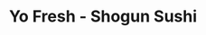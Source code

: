 ---
layout: place
title: Yo Fresh - Shogun Sushi
permalink: /new-york/ridgewood/yo-fresh-shogun-sushi.html
stateAbbr: NY
stateName: New York
cityName: Ridgewood
seo:
  type: restaurant
  links: https://qmenu.us/#/yo-fresh-11385
place_id: ChIJL2s9iEtdwokRsR1qHECOgPg
photos:
  - name: >-
      places/ChIJL2s9iEtdwokRsR1qHECOgPg/photos/AeeoHcKublElPTrd-KsFJ4lf66FrYdj5qZLF-H0BmQX_ZuOVjPnRhIu2_41nYhGLQoXuLCwdtSEMX0gIXztGjBqSs7JQ52CKbvQtpDpg5szOlmrP0cxhUJpKSzXr5NIZEDinU0AoMj0IIQasKZ0-hV323HX7yeRxNy8bim0VwFgk8gfQdHG9RHeheruwQvMPilMX9D21dahMMj0Nv_bSiSMVyxafa6MKJa-GCs8rbfVLOEHNIIYLUoOua70M2GsXSnYqMulLchgoPEPsFJkD5AdH1BhUH1TPOPsyyzVLfNx9gMP1Lg0ZW8KBYXiuRrbYEabrAqJSzdL_ir_UdpRsVXi_5IvzxjSMLmBfiI8_4VBwAZnZavcN8sNsUTSKxw0sllYLLSE4EjPbNfTQMXxA4LvlMvZMcAgMAPQiV3V_grAl6m5nzFfA
    widthPx: 3072
    heightPx: 4080
    authorAttributions:
      - displayName: Jo'el
        uri: https://maps.google.com/maps/contrib/105383401680905607746
        photoUri: >-
          https://lh3.googleusercontent.com/a-/ALV-UjVrZMT35qlxZMuJDuFYytwLDgxyuXCJYw6wfqptg84LV7NNKQE54w=s100-p-k-no-mo
    flagContentUri: >-
      https://www.google.com/local/imagery/report/?cb_client=maps_api_places.places_api&image_key=!1e10!2sCIHM0ogKEICAgMCQl6qa9QE&hl=en-US
    googleMapsUri: >-
      https://www.google.com/maps/place//data=!3m4!1e2!3m2!1sCIHM0ogKEICAgMCQl6qa9QE!2e10!4m2!3m1!1s0x89c25d4b883d6b2f:0xf8808e401c6a1db1
  - name: >-
      places/ChIJL2s9iEtdwokRsR1qHECOgPg/photos/AeeoHcKtYpv4MZ0QnIFcEN15Vp2ETKFYpFMQYOylrMnH5gz-B5k6yuNU2tMxVgs1Eq28AzttK9sHzqN1eBLwNsC9A0mUNQGEXWfw26wimPrTjC07ZKvnqakC1i5EebEsPG1EgSRYNnbeiiqeZEMd-L9pTL2azPIQ0qVdIqZSA1FmMx6AJUm_w-dcJQL177PsubqcaTtV_dyY-dnOAfDs7HgcJZb12Zjnch2-PjoU0GCvH6EOjMJ7_CU-3s8whvoSGQ5tx6WjFQTNXSlEgj0SzFhCoYmg1kgNG05CWuIsl8cWLJivIVKMWzVgGQYAp3NOuMoja_CUp-ia_OB4VMYsuIE_6-ymqnbPPmgJGgldWtbmjAY9bVZeURdi3Er7hGHIGyUGxju91GDNfIu4FLV6F457ZEdAhH_HJu0yVgx1aLiukFXQmUs
    widthPx: 3024
    heightPx: 4032
    authorAttributions:
      - displayName: Jillian Condran
        uri: https://maps.google.com/maps/contrib/115540566607836224259
        photoUri: >-
          https://lh3.googleusercontent.com/a/ACg8ocLk7t83iuqvZipJWoV2OxEGgH4bF6Jnxk9_l5YSZTB0XHk3fQ=s100-p-k-no-mo
    flagContentUri: >-
      https://www.google.com/local/imagery/report/?cb_client=maps_api_places.places_api&image_key=!1e10!2sCIHM0ogKEICAgICz3NOXpQE&hl=en-US
    googleMapsUri: >-
      https://www.google.com/maps/place//data=!3m4!1e2!3m2!1sCIHM0ogKEICAgICz3NOXpQE!2e10!4m2!3m1!1s0x89c25d4b883d6b2f:0xf8808e401c6a1db1
  - name: >-
      places/ChIJL2s9iEtdwokRsR1qHECOgPg/photos/AeeoHcL80oCM3qufY8mtQtTtokIFzpO_tq-Zs_ZDshMAdd-Y-tlGrd-CbBcu-c0Er7ZbTNialiWICjdg8uoORmwZoUMAosHONazadk21KRean9dxE9uD2zW9GFWuj1sHps4cNHEsAUkaPV1Hd858_sIFtQafq5k8JvJlUhiKz-I9HH0kAGrV4umBb7k-i7AebuRUSaW3ekZJ7xQNb0t6XU3jAL4YgN_QAQUVD3wR1UZIndonVUEUu771B0bhcCZG_NdN7i8u3Qy9FL1CrHTc9mHci87rnIgviundVEpdzIhWPPXhBqfbOF_mSEsGehdrJWNrDTh9-mh4lraGpx1FGuORqBJQ1xlLb8iJ9kxffEmjaWT1l8PooKIjp25DeCKNaW7ZFVGpqyIYvmZOU8TbtAyr_bTfIgZHSh7PWIT2oHjqftH9Fw
    widthPx: 4080
    heightPx: 3060
    authorAttributions:
      - displayName: Onesimo Miranda
        uri: https://maps.google.com/maps/contrib/101761766580427997559
        photoUri: >-
          https://lh3.googleusercontent.com/a-/ALV-UjXWhif_G9KW-1T8elWvszTmubBGBi2Ao40796dCfEZjBbI3n43m=s100-p-k-no-mo
    flagContentUri: >-
      https://www.google.com/local/imagery/report/?cb_client=maps_api_places.places_api&image_key=!1e10!2sCIHM0ogKEICAgICD1eG1IQ&hl=en-US
    googleMapsUri: >-
      https://www.google.com/maps/place//data=!3m4!1e2!3m2!1sCIHM0ogKEICAgICD1eG1IQ!2e10!4m2!3m1!1s0x89c25d4b883d6b2f:0xf8808e401c6a1db1
  - name: >-
      places/ChIJL2s9iEtdwokRsR1qHECOgPg/photos/AeeoHcIxfE2L5B92MQZcWGuHt2KfO2pDQlPYNpyRCiBxUJat9SO6QS06Ng9EA1dup1NjA_xUqqy1oQRDjSezZOZRSWyRUZwWz719ZrOOFNWKWXTz02U2JUAKFMhwGt8_nEi_vQFlM0KUhh8zyMsqVxJIVoanAySJHHIe2jbnXvtDkbv54pGpUedvqHCRg0L5xhVJzDISlSxRYK5G-2cqpdfGmYhL5KBtmTzpU1_MXUTsp1Av6hum3QpHnmOFlG1ZMnryViartBRyqD1kbf1Cgy0jQNLdOOAa9rbMYmI0DjInatdADKiKr9e1xx7ICNjAgRJ3cBQi3Kx10NwcJ801sZmK-JC2K_15eMQZTONmws6Z4ZNqdSa4Sa-7jM2NdkDgGTYxRjZflQ8rOrJ41zK3t6zPUDTl4a4ghNZzHOsnJ3VLj4Ds4SMn
    widthPx: 3024
    heightPx: 4032
    authorAttributions:
      - displayName: Ella Chang
        uri: https://maps.google.com/maps/contrib/106966540493628474277
        photoUri: >-
          https://lh3.googleusercontent.com/a/ACg8ocIriilATSRZRAVC85BoAk7tRyVM9n23Ga4Zin3JMECBcrSE3mN4=s100-p-k-no-mo
    flagContentUri: >-
      https://www.google.com/local/imagery/report/?cb_client=maps_api_places.places_api&image_key=!1e10!2sCIHM0ogKEICAgIDryO6X8AE&hl=en-US
    googleMapsUri: >-
      https://www.google.com/maps/place//data=!3m4!1e2!3m2!1sCIHM0ogKEICAgIDryO6X8AE!2e10!4m2!3m1!1s0x89c25d4b883d6b2f:0xf8808e401c6a1db1
  - name: >-
      places/ChIJL2s9iEtdwokRsR1qHECOgPg/photos/AeeoHcKLN7XiX3yLynFI5R6MEtJJnHEeOnxOdCIxrY2ZmRPREVf5kfnuByrmq6tLWwCuAwaiXvqlPFkmbST2tdKJym0LqI8sz869JahdlkuP-WpbtRRmGjKO1_I2I2MueX52hCINyZJ_O9BC6D6M_E3slCk2FO-JOcHbcaExbbjWHhtzuJa-4zcInQOG7zuq02UnPHpZdSgEVlGXP-FuqfozSOSfO9wj450NojkxNEBg6bqYey1KDYgQHGWY7kXgphm6OGfyxgCiOWl4nXN8LTYeknhMONHzg3cZtdXbzw7W5S3jZ_YWqzUl5YtimAkdRWge30DJ31WvhctePkdtV_4_ImtII8k1ogLoWGclkuBqrdZrhURRz3Hi3S_sNwHvVwt8ag69285J-5hUy6Y70zgJp37vCcK4DpK7cbKwzg9JRv4lS4Vp
    widthPx: 4080
    heightPx: 2296
    authorAttributions:
      - displayName: Jasinta Kydd
        uri: https://maps.google.com/maps/contrib/117925081360353732005
        photoUri: >-
          https://lh3.googleusercontent.com/a-/ALV-UjUqwCQwGHUoGhSjBPDAl61pFblUpN5EXLzxDEjPhwwGr8ovQxTVQg=s100-p-k-no-mo
    flagContentUri: >-
      https://www.google.com/local/imagery/report/?cb_client=maps_api_places.places_api&image_key=!1e10!2sCIHM0ogKEICAgICblPm14AE&hl=en-US
    googleMapsUri: >-
      https://www.google.com/maps/place//data=!3m4!1e2!3m2!1sCIHM0ogKEICAgICblPm14AE!2e10!4m2!3m1!1s0x89c25d4b883d6b2f:0xf8808e401c6a1db1
  - name: >-
      places/ChIJL2s9iEtdwokRsR1qHECOgPg/photos/AeeoHcKUkxPx8Vyge4puiqDDAKGi1QUz2zAIFIJxNKSvUhOUtAh5rgtmYjqbkKqgkufgI0sJHdQe7K_KSazTDq_TXbBq1QCOxGqxWO1LdWDAerkvSOXeITVwsDRDJI-VT_iPX41OHAP9l3F6iB4huXrniyY0lp7AwMdBNzD5hFqIMdkc2ka_W73QjH2UIF3NNT4tZZIi3mnzPKJVom4Y3Q63QiDPw-Lh7wi4MDGXlLw2Ms6SnVhyjWdqpvO_0t71fIJfIeeFUkRkZpooUnYQxY1tGeEmdA5Q9UpawxR-grV_CT8W3KqHOLSknyVJvzjpKP5Shw8ZtDnFNbUohphhhvARkJy_vnoTi0d2C_JgBLgtGDiXc-3hJcePre5U434DqDrq0rKf5clYqHJ8h8A9dgicwiGmRVm-o-oWpceHIp84vqc
    widthPx: 3000
    heightPx: 4000
    authorAttributions:
      - displayName: shahida
        uri: https://maps.google.com/maps/contrib/114757318073126728344
        photoUri: >-
          https://lh3.googleusercontent.com/a/ACg8ocJSGPyl9CjQ_URj_ORm4onH3AV7-mqt-X9ZsLJL7JJBLwKQ2A=s100-p-k-no-mo
    flagContentUri: >-
      https://www.google.com/local/imagery/report/?cb_client=maps_api_places.places_api&image_key=!1e10!2sCIHM0ogKEICAgICKzeK9Bw&hl=en-US
    googleMapsUri: >-
      https://www.google.com/maps/place//data=!3m4!1e2!3m2!1sCIHM0ogKEICAgICKzeK9Bw!2e10!4m2!3m1!1s0x89c25d4b883d6b2f:0xf8808e401c6a1db1
  - name: >-
      places/ChIJL2s9iEtdwokRsR1qHECOgPg/photos/AeeoHcK1PBCdK8R9vhG4_8LOsB0ZAXvKOzMFbvC313EDYU1QzWXMVpDmvaEl2TfTwARnAZUH-svBE3xJCHaVFckc_mmfDMgmmyYap-0T5enZAk4Opez9hr3i0a8VgbzjqgaufBjkcwSWGPnD7gPJLxxPecR8zHltqy3tLl6uBp3tik0_teCY-Ak2o7__dPRwBYCu99n_oUq_Q1HKaOY5zOyETxt7xUsy2yp-_5Xlu_jUzvqmmvhOmqk2W0lhrH8AxTRd3mtNQuLjzojW3bu757xiLBnGG_S1FHZHVHZyqluqh6IMKwv8f8Qt02r7znbD0yWQ2Hyo5TMtAftUDkXkqjKPOL0Uo5Jny7t7xJuMbhd_ugDCengcz_54MCAeC9XpUg3kWdpFtjqIKRaDwNlckDw9aZ7sngUqg6R95aY-e1kkHG6yPA
    widthPx: 1920
    heightPx: 1080
    authorAttributions:
      - displayName: Jasinta Kydd
        uri: https://maps.google.com/maps/contrib/117925081360353732005
        photoUri: >-
          https://lh3.googleusercontent.com/a-/ALV-UjUqwCQwGHUoGhSjBPDAl61pFblUpN5EXLzxDEjPhwwGr8ovQxTVQg=s100-p-k-no-mo
    flagContentUri: >-
      https://www.google.com/local/imagery/report/?cb_client=maps_api_places.places_api&image_key=!1e10!2sCIHM0ogKEICAgICblPm1QA&hl=en-US
    googleMapsUri: >-
      https://www.google.com/maps/place//data=!3m4!1e2!3m2!1sCIHM0ogKEICAgICblPm1QA!2e10!4m2!3m1!1s0x89c25d4b883d6b2f:0xf8808e401c6a1db1
  - name: >-
      places/ChIJL2s9iEtdwokRsR1qHECOgPg/photos/AeeoHcK5LlKq1qLeGlfzW2pJR9PPgz_szgkoV3_DyjjD_iPQJZDMBHtQbq9Pla9CeudwfbmWbxu4QT4fcJ-x6tGP-gLB_IbQBn2PAKuPE9BdrImW-aEsgOz0eUHTYnhPr4Ls5gTA6XaVUZHWgnL_bn1y7eOlLhV7f2n58ToY-KOOBJx3SlrqQD74SYdYbzTW5W399LDvm9lk7KRPvm0GvuQgzqgUD01MYL-w-M50SpbUoR1QGtscpiGRK18mORDg7f9g0MqdA6eRCMIqmr3uSNCmzIa76a2cXGutrqlc8J_udkYGGcoQ4rXca5wbghw9mklYL7OTY01RUjUnVWMKgC7OP2Za66mlNyLSL8Fmzi7cPGeF8Ovt0Y9aDt1ORoNVDODqWTLp-024-PyanODypZZXiFPQMUQjVGNCMEaTQsOtJkaO5Q
    widthPx: 3840
    heightPx: 2160
    authorAttributions:
      - displayName: Sophia Yonkers-Talz
        uri: https://maps.google.com/maps/contrib/106107548813518429473
        photoUri: >-
          https://lh3.googleusercontent.com/a-/ALV-UjX0gZxGhwdy90OpmXGAOos2N6RLd4Ku7iwEfkRjnwc8SWJxqd0M=s100-p-k-no-mo
    flagContentUri: >-
      https://www.google.com/local/imagery/report/?cb_client=maps_api_places.places_api&image_key=!1e10!2sCIHM0ogKEICAgMDQhuGIbg&hl=en-US
    googleMapsUri: >-
      https://www.google.com/maps/place//data=!3m4!1e2!3m2!1sCIHM0ogKEICAgMDQhuGIbg!2e10!4m2!3m1!1s0x89c25d4b883d6b2f:0xf8808e401c6a1db1
  - name: >-
      places/ChIJL2s9iEtdwokRsR1qHECOgPg/photos/AeeoHcJrYR0utKVIXeFPmbbehNGH94AB4mJ3Qky1xIpUJWEltaPcqEzwT_3BVi18NzArVcD8V6JXGvoEqSQagp3hi4sHHcXQS6pjBXjhfODfrW0CUOgm1NOd23eZJOUStct8qrjjrYkW0p_zHBu-HqooD8egRb6pH_Dt3dA85In9eVKu4OY7sj6VfWErmx8cp1ox6CP9Wg4J66iVaMM3Qh_d_0b1xZBFg4Ip8gbt6vRa8Gb9-wnVM11vKTMfLNAhUxKvFekN9SKmVH1DyFi2LB43ojU63th8UhatEvF0Ouqx35_tSF1POJX42wvAzFv6FBHSw9OEchulLDOHIv3VR9OZBGb8c4MGRWMhs9BNrKR_-KAe6j6Xe1SfpScmTWL_fj2RoGdTbrHAcEVHGBPqMz8_nATU_8gtR6m0G3VCkWtihX_E7Is9
    widthPx: 4080
    heightPx: 3060
    authorAttributions:
      - displayName: Onesimo Miranda
        uri: https://maps.google.com/maps/contrib/101761766580427997559
        photoUri: >-
          https://lh3.googleusercontent.com/a-/ALV-UjXWhif_G9KW-1T8elWvszTmubBGBi2Ao40796dCfEZjBbI3n43m=s100-p-k-no-mo
    flagContentUri: >-
      https://www.google.com/local/imagery/report/?cb_client=maps_api_places.places_api&image_key=!1e10!2sCIHM0ogKEICAgICD1eG1wQE&hl=en-US
    googleMapsUri: >-
      https://www.google.com/maps/place//data=!3m4!1e2!3m2!1sCIHM0ogKEICAgICD1eG1wQE!2e10!4m2!3m1!1s0x89c25d4b883d6b2f:0xf8808e401c6a1db1
  - name: >-
      places/ChIJL2s9iEtdwokRsR1qHECOgPg/photos/AeeoHcIwiHt7xxFxos5FqvspiqAyY0gnFl6yHVhJBtureZDx93zxtOqsh30RK3OCqDljrXTUDZAIrabpKgdRZxnc22MHzeHBVeIRp1GvH-7bn5I0r_0PBmNaAF_0RcHFAbdl4KD2ltHgw3RQAM50dXK3D3C1A7I02wySJvgNVAUSSyu71of1zIdqNQez0nbxty4wM_IOh2YY3e7WCz4xjh7I2zcYV9z3Pqg4NEEofHaIXBaZlVsjNHJ0eBvmWagzC5OrXOoCgrFWGz4dtBAX-tJqlbo3ihaVkATZ8K51-dKQTw3nVACpvANjFblbpT2pQxZHVYeENCK6uGbkvQZ0bppDL3VA5ODb-NZGv0iNIsbafpPZnUJACOjFiwWOjN-gcXKC8IqUbg0RliHZgmV-9tMP64HRUp3ipe-5khhQS486X2AH4eQx
    widthPx: 2048
    heightPx: 1365
    authorAttributions:
      - displayName: Yusuf Onder
        uri: https://maps.google.com/maps/contrib/112018493314170229452
        photoUri: >-
          https://lh3.googleusercontent.com/a-/ALV-UjVOruOuhj3YX_rnRupVXQMsv68Pf6JyWznpFHzFQnIqWG-SIlu1=s100-p-k-no-mo
    flagContentUri: >-
      https://www.google.com/local/imagery/report/?cb_client=maps_api_places.places_api&image_key=!1e10!2sCIHM0ogKEICAgICUuseWzgE&hl=en-US
    googleMapsUri: >-
      https://www.google.com/maps/place//data=!3m4!1e2!3m2!1sCIHM0ogKEICAgICUuseWzgE!2e10!4m2!3m1!1s0x89c25d4b883d6b2f:0xf8808e401c6a1db1
address: 54-56 Myrtle Ave, Ridgewood, NY 11385, USA
street: 54-56 Myrtle Ave
city: Ridgewood
state: NY
zip: '11385'
country: USA
neighborhood: Ridgewood
latitude: '40.699716'
longitude: '-73.908878'
accessibility_options:
  wheelchairAccessibleEntrance: true
  wheelchairAccessibleSeating: true
business_status: OPERATIONAL
name: Yo Fresh - Shogun Sushi
google_maps_links:
  directionsUri: >-
    https://www.google.com/maps/dir//''/data=!4m7!4m6!1m1!4e2!1m2!1m1!1s0x89c25d4b883d6b2f:0xf8808e401c6a1db1!3e0
  placeUri: https://maps.google.com/?cid=17906468524430859697
  writeAReviewUri: >-
    https://www.google.com/maps/place//data=!4m3!3m2!1s0x89c25d4b883d6b2f:0xf8808e401c6a1db1!12e1
  reviewsUri: >-
    https://www.google.com/maps/place//data=!4m4!3m3!1s0x89c25d4b883d6b2f:0xf8808e401c6a1db1!9m1!1b1
  photosUri: >-
    https://www.google.com/maps/place//data=!4m3!3m2!1s0x89c25d4b883d6b2f:0xf8808e401c6a1db1!10e5
primary_type: Sushi Restaurant
opening_hours:
  openNow: true
  periods:
    - open:
        day: 0
        hour: 11
        minute: 0
      close:
        day: 0
        hour: 22
        minute: 0
    - open:
        day: 1
        hour: 11
        minute: 0
      close:
        day: 1
        hour: 22
        minute: 0
    - open:
        day: 2
        hour: 11
        minute: 0
      close:
        day: 2
        hour: 22
        minute: 0
    - open:
        day: 3
        hour: 11
        minute: 0
      close:
        day: 3
        hour: 22
        minute: 0
    - open:
        day: 4
        hour: 11
        minute: 0
      close:
        day: 4
        hour: 22
        minute: 0
    - open:
        day: 5
        hour: 11
        minute: 0
      close:
        day: 5
        hour: 22
        minute: 0
    - open:
        day: 6
        hour: 11
        minute: 0
      close:
        day: 6
        hour: 22
        minute: 0
  weekdayDescriptions:
    - 'Monday: 11:00 AM – 10:00 PM'
    - 'Tuesday: 11:00 AM – 10:00 PM'
    - 'Wednesday: 11:00 AM – 10:00 PM'
    - 'Thursday: 11:00 AM – 10:00 PM'
    - 'Friday: 11:00 AM – 10:00 PM'
    - 'Saturday: 11:00 AM – 10:00 PM'
    - 'Sunday: 11:00 AM – 10:00 PM'
  nextCloseTime: '2025-05-04T02:00:00Z'
secondary_opening_hours:
  regular:
    weekdayDescriptions: null
    type: null
  current:
    weekdayDescriptions: null
    type: null
phone: (718) 381-2116
price_level: PRICE_LEVEL_INEXPENSIVE
price_range: $10 &ndash; $20
rating: '4.7'
rating_count: 392
website: https://qmenu.us/#/yo-fresh-11385
description: >-
  Discover Yo Fresh - Shogun Sushi in Ridgewood, NY$$$Yo Fresh - Shogun Sushi in
  Ridgewood, New York, stands out as a welcoming spot for those craving fresh
  sushi and innovative eats. This cozy eatery combines casual vibes with a menu
  featuring flavorful sushi rolls, poke bowls, and refreshing bubble tea, making
  it a go-to for anyone exploring Japanese-inspired dining options nearby.
  Accessibility is a key highlight, with wheelchair-friendly entrances and
  seating that ensure everyone can enjoy the experience comfortably. Patrons
  appreciate the affordable pricing and variety of dishes, perfect for a quick
  lunch or relaxed evening meal. Whether you're in the mood for top-rated sushi
  spots in the area, this place delivers a blend of quality ingredients and
  inviting atmosphere that keeps locals coming back.
generative_summary: >-
  Discover Yo Fresh - Shogun Sushi in Ridgewood, NY$$$Yo Fresh - Shogun Sushi in
  Ridgewood, New York, stands out as a welcoming spot for those craving fresh
  sushi and innovative eats. This cozy eatery combines casual vibes with a menu
  featuring flavorful sushi rolls, poke bowls, and refreshing bubble tea, making
  it a go-to for anyone exploring Japanese-inspired dining options nearby.
  Accessibility is a key highlight, with wheelchair-friendly entrances and
  seating that ensure everyone can enjoy the experience comfortably. Patrons
  appreciate the affordable pricing and variety of dishes, perfect for a quick
  lunch or relaxed evening meal. Whether you're in the mood for top-rated sushi
  spots in the area, this place delivers a blend of quality ingredients and
  inviting atmosphere that keeps locals coming back.
generative_disclosure: Summarized by AI using the Grok-3-Mini model.
reviews: null
review_summary: >-
  What Customers Love About Yo Fresh - Shogun Sushi$$$Folks often rave about the
  tasty poke bowls and sushi rolls at this spot, noting how they hit the spot
  with fresh flavors and generous portions that feel just right. Many highlight
  the friendly service and great value, especially with the lunch specials that
  make it easy on the wallet without skimping on quality. Visitors appreciate
  the overall vibe, mentioning it's a solid choice for casual meals that leave
  you satisfied and eager to return. While opinions are generally positive, some
  mention it's a reliable pick for everyday dining, blending affordability with
  enjoyable options like frozen yogurt to round out the experience. If you're
  hunting for sushi places near you that offer a welcoming feel and dependable
  dishes, this location consistently delivers on customer expectations.
review_disclosure: Summarized by AI using the Grok-3-Mini model.
parking_options: null
payment_options: null
allow_dogs: null
curbside_pickup: null
delivery: null
dine_in: null
good_for_children: null
good_for_groups: null
good_for_sports: null
live_music: null
menu_for_children: null
outdoor_seating: null
reservable: null
restroom: null
serves_beer: null
serves_breakfast: null
serves_brunch: null
serves_cocktails: null
serves_coffee: null
serves_dinner: null
serves_dessert: null
serves_lunch: null
serves_vegetarian_food: null
serves_wine: null
takeout: null
update_category: enterprise
places_description: null

---